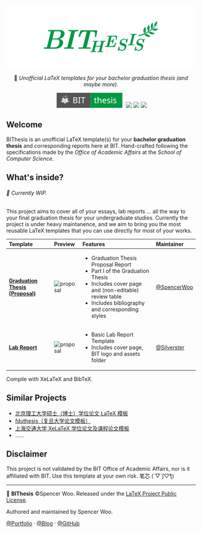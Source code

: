 <div align="center">
  <img src="assets/bithesis_icon.svg" alt="BIThesis Icon">

  📖 *Unofficial LaTeX templates for your bachelor graduation thesis (and maybe more).*

  ![](./assets/bithesis_badge.svg)
  ![](https://flat.badgen.net/badge/compiler/XeLaTeX?color=blue)
  [![](https://flat.badgen.net/github/license/spencerwooo/BIThesis?color=008080)](./LICENSE)
  ![](https://flat.badgen.net/badge/WIP/🚧?color=fce100)
</div>

## Welcome

BIThesis is an unofficial LaTeX template(s) for your **bachelor graduation thesis** and corresponding reports here at BIT. Hand-crafted following the specifications made by the *Office of Academic Affairs* at the *School of Computer Science*.

## What's inside?

<h6>🚧 Currently WIP.</h6>

This project aims to cover all of your essays, lab reports ... all the way to your final graduation thesis for your undergraduate studies. Currently the project is under heavy maintanence, and we aim to bring you the most reusable LaTeX templates that you can use directly for most of your works.

| Template | Preview | Features | Maintainer |
|:--|:--|:--|:--|
| **[Graduation Thesis (Proposal)](./proposal-report)** | <img src="https://i.loli.net/2020/02/05/HfZUaGqWSjrATbe.png" width="300px" alt="proposal" /> | <ul><li>Graduation Thesis Proposal Report</li><li>Part I of the Graduation Thesis</li><li>Includes cover page and (non-editable) review table</li><li>Includes bibliography and corresponding styles</li></ul> | [@SpencerWoo](https://github.com/spencerwooo) |
| **[Lab Report](./lab-report)** | <img src="https://i.loli.net/2020/02/05/KrVMudJwcbOEj2h.png" width="300px" alt="proposal" /> | <ul><li>Basic Lab Report Template</li><li>Includes cover page, BIT logo and assets folder</li></ul> | [@Silverster](https://github.com/Silverster98) |

Compile with XeLaTeX and BibTeX.

## Similar Projects

- [北京理工大学硕士（博士）学位论文 LaTeX 模板](https://github.com/BIT-thesis/LaTeX-template)
- [fduthesis（复旦大学论文模板）](https://github.com/stone-zeng/fduthesis)
- [上海交通大学 XeLaTeX 学位论文及课程论文模板](https://github.com/sjtug/SJTUThesis)
- ……

## Disclaimer

This project is not validated by the BIT Office of Academic Affairs, nor is it affiliated with BIT. Use this template at your own risk. 笔芯 (´▽`ʃ♡ƪ)

---

📖 **BIThesis** ©Spencer Woo. Released under the [LaTeX Project Public License](LICENSE).

Authored and maintained by Spencer Woo.

[@Portfolio](https://spencerwoo.com/) · [@Blog](https://blog.spencerwoo.com/) · [@GitHub](https://github.com/spencerwooo)
